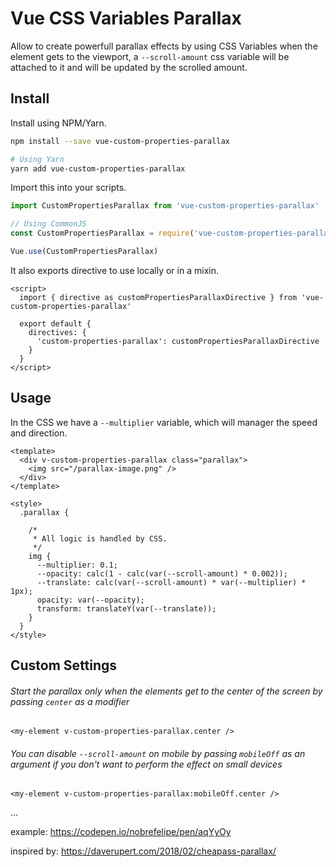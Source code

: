 # Vue CSS Variables Parallax

Allow to create powerfull parallax effects by using CSS Variables when the element gets to the viewport, a `--scroll-amount` css variable will be attached to it and will be updated by the scrolled amount.

## Install

Install using NPM/Yarn.

```sh
npm install --save vue-custom-properties-parallax

# Using Yarn
yarn add vue-custom-properties-parallax
```
Import this into your scripts.

```js
import CustomPropertiesParallax from 'vue-custom-properties-parallax'

// Using CommonJS
const CustomPropertiesParallax = require('vue-custom-properties-parallax')

Vue.use(CustomPropertiesParallax)
```

It also exports directive to use locally or in a mixin.

```vue
<script>
  import { directive as customPropertiesParallaxDirective } from 'vue-custom-properties-parallax'

  export default {
    directives: {
      'custom-properties-parallax': customPropertiesParallaxDirective
    }
  }
</script>
```

## Usage

In the CSS we have a `--multiplier` variable, which will manager the speed and direction.

```vue
<template>
  <div v-custom-properties-parallax class="parallax">
    <img src="/parallax-image.png" />
  </div>
</template>

<style>
  .parallax {

    /*
     * All logic is handled by CSS.
     */
    img {
      --multiplier: 0.1;
      --opacity: calc(1 - calc(var(--scroll-amount) * 0.002));
      --translate: calc(var(--scroll-amount) * var(--multiplier) * 1px);
      opacity: var(--opacity);
      transform: translateY(var(--translate));
    }
  }
</style>
```

## Custom Settings

###### Start the parallax only when the elements get to the center of the screen by passing `center` as a modifier

`<my-element v-custom-properties-parallax.center />`


###### You can disable `--scroll-amount` on mobile by passing `mobileOff` as an argument if you don't want to perform the effect on small devices
 
 `<my-element v-custom-properties-parallax:mobileOff.center />`

...


example: https://codepen.io/nobrefelipe/pen/aqYyOy

inspired by: https://daverupert.com/2018/02/cheapass-parallax/
